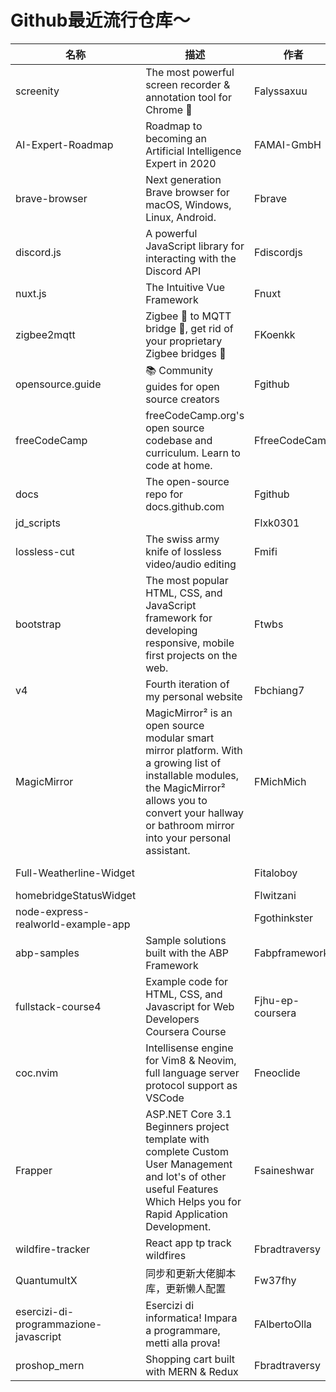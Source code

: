 # Github最近流行仓库～

| 名称  | 描述  | 作者  | star量 | 地址  |
| --- | --- | --- | ----- | --- |
| screenity | The most powerful screen recorder & annotation tool for Chrome 🎥 | Falyssaxuu | 2,265 | https://github.com/alyssaxuu/screenity
AI-Expert-Roadmap | Roadmap to becoming an Artificial Intelligence Expert in 2020 | FAMAI-GmbH | 6,142 | https://github.com/AMAI-GmbH/AI-Expert-Roadmap
brave-browser | Next generation Brave browser for macOS, Windows, Linux, Android. | Fbrave | 7,612 | https://github.com/brave/brave-browser
discord.js | A powerful JavaScript library for interacting with the Discord API | Fdiscordjs | 8,147 | https://github.com/discordjs/discord.js
nuxt.js | The Intuitive Vue Framework | Fnuxt | 32,200 | https://github.com/nuxt/nuxt.js
zigbee2mqtt | Zigbee 🐝 to MQTT bridge 🌉, get rid of your proprietary Zigbee bridges 🔨 | FKoenkk | 4,909 | https://github.com/Koenkk/zigbee2mqtt
opensource.guide | 📚 Community guides for open source creators | Fgithub | 7,544 | https://github.com/github/opensource.guide
freeCodeCamp | freeCodeCamp.org's open source codebase and curriculum. Learn to code at home. | FfreeCodeCamp | 316,955 | https://github.com/freeCodeCamp/freeCodeCamp
docs | The open-source repo for docs.github.com | Fgithub | 1,599 | https://github.com/github/docs
jd_scripts |  | Flxk0301 | 1,215 | https://github.com/lxk0301/jd_scripts
lossless-cut | The swiss army knife of lossless video/audio editing | Fmifi | 5,345 | https://github.com/mifi/lossless-cut
bootstrap | The most popular HTML, CSS, and JavaScript framework for developing responsive, mobile first projects on the web. | Ftwbs | 145,378 | https://github.com/twbs/bootstrap
v4 | Fourth iteration of my personal website | Fbchiang7 | 2,299 | https://github.com/bchiang7/v4
MagicMirror | MagicMirror² is an open source modular smart mirror platform. With a growing list of installable modules, the MagicMirror² allows you to convert your hallway or bathroom mirror into your personal assistant. | FMichMich | 13,052 | https://github.com/MichMich/MagicMirror
Full-Weatherline-Widget |  | Fitaloboy | 30 | https://github.com/italoboy/Full-Weatherline-Widget
homebridgeStatusWidget |  | Flwitzani | 137 | https://github.com/lwitzani/homebridgeStatusWidget
node-express-realworld-example-app |  | Fgothinkster | 2,729 | https://github.com/gothinkster/node-express-realworld-example-app
abp-samples | Sample solutions built with the ABP Framework | Fabpframework | 282 | https://github.com/abpframework/abp-samples
fullstack-course4 | Example code for HTML, CSS, and Javascript for Web Developers Coursera Course | Fjhu-ep-coursera | 4,310 | https://github.com/jhu-ep-coursera/fullstack-course4
coc.nvim | Intellisense engine for Vim8 & Neovim, full language server protocol support as VSCode | Fneoclide | 13,890 | https://github.com/neoclide/coc.nvim
Frapper | ASP.NET Core 3.1 Beginners project template with complete Custom User Management and lot's of other useful Features Which Helps you for Rapid Application Development. | Fsaineshwar | 79 | https://github.com/saineshwar/Frapper
wildfire-tracker | React app tp track wildfires | Fbradtraversy | 67 | https://github.com/bradtraversy/wildfire-tracker
QuantumultX | 同步和更新大佬脚本库，更新懒人配置 | Fw37fhy | 410 | https://github.com/w37fhy/QuantumultX
esercizi-di-programmazione-javascript | Esercizi di informatica! Impara a programmare, metti alla prova! | FAlbertoOlla | 687 | https://github.com/AlbertoOlla/esercizi-di-programmazione-javascript
proshop_mern | Shopping cart built with MERN & Redux | Fbradtraversy | 629 | https://github.com/bradtraversy/proshop_mern |
